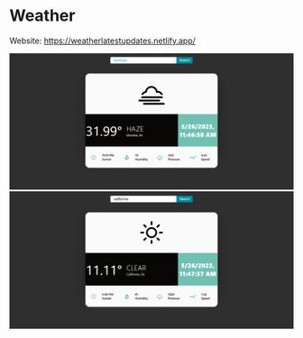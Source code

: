 # Weather 
Website: https://weatherlatestupdates.netlify.app/

<img src="assests\w1.png"/>
<img src="assests\w2.png"/>

